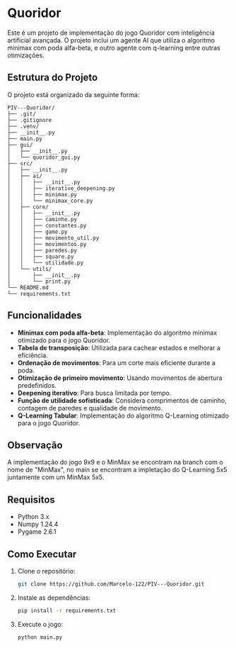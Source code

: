 # Quoridor

Este é um projeto de implementação do jogo Quoridor com inteligência artificial avançada. O projeto inclui um agente AI que utiliza o algoritmo minimax com poda alfa-beta, e outro agente com q-learning entre outras otimizações.

## Estrutura do Projeto

O projeto está organizado da seguinte forma:

```
PIV---Quoridor/
├── .git/
├── .gitignore
├── .venv/
├── __init__.py
├── main.py
├── gui/
│   ├── __init__.py
│   └── quoridor_gui.py
├── src/
│   ├── __init__.py
│   ├── ai/
│   │   ├── __init__.py
│   │   ├── iterative_deepening.py
│   │   ├── minimax.py
│   │   └── minimax_core.py
│   ├── core/
│   │   ├── __init__.py
│   │   ├── caminho.py
│   │   ├── constantes.py
│   │   ├── game.py
│   │   ├── movimento_util.py
│   │   ├── movimentos.py
│   │   ├── paredes.py
│   │   ├── square.py
│   │   └── utilidade.py
│   └── utils/
│       ├── __init__.py
│       └── print.py
└── README.md
└── requirements.txt
```

## Funcionalidades

- **Minimax com poda alfa-beta**: Implementação do algoritmo minimax otimizado para o jogo Quoridor.
- **Tabela de transposição**: Utilizada para cachear estados e melhorar a eficiência.
- **Ordenação de movimentos**: Para um corte mais eficiente durante a poda.
- **Otimização de primeiro movimento**: Usando movimentos de abertura predefinidos.
- **Deepening iterativo**: Para busca limitada por tempo.
- **Função de utilidade sofisticada**: Considera comprimentos de caminho, contagem de paredes e qualidade de movimento.
- **Q-Learning Tabular**: Implementação do algoritmo Q-Learning otimizado para o jogo Quoridor.

## Observação

A implementação do jogo 9x9 e o MinMax se encontram na branch com o nome de "MinMax", no main se encontram a impletação do Q-Learning 5x5 juntamente com um MinMax 5x5.

## Requisitos

- Python 3.x
- Numpy 1.24.4
- Pygame 2.6.1

## Como Executar

1. Clone o repositório:
   ```bash
   git clone https://github.com/Marcelo-122/PIV---Quoridor.git
   ```
2. Instale as dependências:
   ```bash
   pip install -r requirements.txt
   ```
3. Execute o jogo:
   ```bash
   python main.py
   ```
